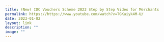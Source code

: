 ```yaml
---
title: (New) CDC Vouchers Scheme 2023 Step by Step Video for Merchants in English
permalink: https://https://www.youtube.com/watch?v=TGKaiyk4M-U/
date: 2023-01-02
layout: link
description: ""
image: ""
---
```

